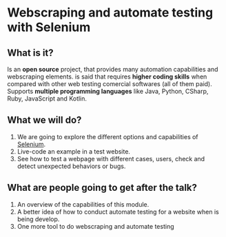 # Webscraping and automate testing with Selenium 

## What is it?

Is an **open source** project, that provides many automation capabilities and webscraping elements. is said that requires **higher coding skills** when compared with other web testing comercial softwares (all of them paid). Supports **multiple programming languages** like Java, Python, CSharp, Ruby, JavaScript and Kotlin. 

## What we will do?
1. We are going to explore the different options and capabilities of [Selenium](https://www.selenium.dev/documentation/). 
2. Live-code an example in a test website. 
3. See how to test a webpage with different cases, users, check and detect unexpected behaviors or bugs. 

## What are people going to get after the talk?
1. An overview of the capabilities of this module. 
2. A better idea of how to conduct automate testing for a website when is being develop.
3. One more tool to do webscraping and automate testing
